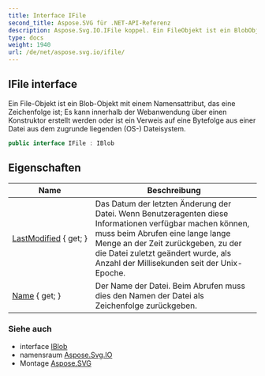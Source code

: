 ```yaml
---
title: Interface IFile
second_title: Aspose.SVG für .NET-API-Referenz
description: Aspose.Svg.IO.IFile koppel. Ein FileObjekt ist ein BlobObjekt mit einem Namensattribut das eine Zeichenfolge ist Es kann innerhalb der Webanwendung über einen Konstruktor erstellt werden oder ist ein Verweis auf eine Bytefolge aus einer Datei aus dem zugrunde liegenden OS Dateisystem.
type: docs
weight: 1940
url: /de/net/aspose.svg.io/ifile/
---
```

## IFile interface

Ein File-Objekt ist ein Blob-Objekt mit einem Namensattribut, das eine Zeichenfolge ist; Es kann innerhalb der Webanwendung über einen Konstruktor erstellt werden oder ist ein Verweis auf eine Bytefolge aus einer Datei aus dem zugrunde liegenden (OS-) Dateisystem.

```csharp
public interface IFile : IBlob
```

## Eigenschaften

| Name | Beschreibung |
| --- | --- |
| [LastModified](../../aspose.svg.io/ifile/lastmodified/) { get; } | Das Datum der letzten Änderung der Datei. Wenn Benutzeragenten diese Informationen verfügbar machen können, muss beim Abrufen eine lange lange Menge an der Zeit zurückgeben, zu der die Datei zuletzt geändert wurde, als Anzahl der Millisekunden seit der Unix-Epoche. |
| [Name](../../aspose.svg.io/ifile/name/) { get; } | Der Name der Datei. Beim Abrufen muss dies den Namen der Datei als Zeichenfolge zurückgeben. |

### Siehe auch

* interface [IBlob](../iblob/)
* namensraum [Aspose.Svg.IO](../../aspose.svg.io/)
* Montage [Aspose.SVG](../../)


